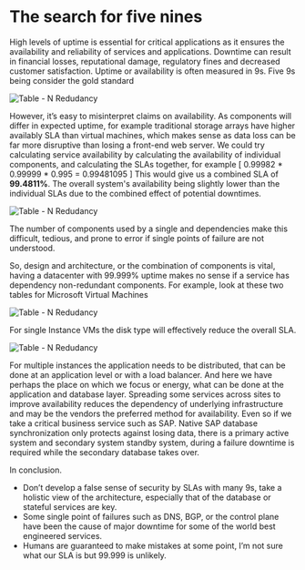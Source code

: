 
# The search for five nines

High levels of uptime is essential for critical applications as it ensures the availability and reliability of services and applications. Downtime can result in financial losses, reputational damage, regulatory fines and decreased customer satisfaction. 
Uptime or availability is often measured in 9s. Five 9s being consider the gold standard


![Table - N Redudancy](https://raoconnor.github.io/docs/assets/images/Availability-Table1.png)



However, it’s easy to misinterpret claims on availability. As components will differ in expected uptime, for example traditional storage arrays have higher availably SLA than virtual machines, which makes sense as data loss can be far more disruptive than losing a front-end web server.
We could try calculating service availability by calculating the availability of  individual components, and calculating the SLAs together, for example [ 0.99982 * 0.99999 *  0.995 = 0.99481095 ]
This would give us a combined SLA of **99.4811%**. The overall system's availability being slightly lower than the individual SLAs due to the combined effect of potential downtimes.

![Table - N Redudancy](https://raoconnor.github.io/docs/assets/images/Availability-Table2.png)


The number of components used by a single and dependencies make this difficult, tedious, and prone to error if single points of failure are not understood. 

So, design and architecture, or the combination of components is vital, having a datacenter with 99.999% uptime makes no sense if a service has dependency non-redundant components. 
For example, look at these two tables for Microsoft Virtual Machines 

![Table - N Redudancy](https://raoconnor.github.io/docs/assets/images/Availability-Table3.png)


For single Instance VMs the disk type will effectively reduce the overall SLA.

![Table - N Redudancy](https://raoconnor.github.io/docs/assets/images/Availability-Table4.png)

For multiple instances the application needs to be distributed, that can be done at an application level or with a load balancer. And here we have perhaps the place on which we focus or energy, what can be done at the application and database layer.
Spreading some services across sites to improve availability reduces the dependency of underlying infrastructure and may be the vendors the preferred method for availability. Even so  if we take a critical business service such as SAP. Native SAP database synchronization only protects against losing data, there is a primary active system and secondary system standby system, during a failure downtime is required while the secondary database takes over. 

In conclusion. 
-	Don’t develop a false sense of security by SLAs with many 9s, take a holistic view of the architecture, especially that of the database or stateful services are key. 
-	Some single point of failures such as DNS, BGP, or the control plane have been the cause of major downtime for some of the world best engineered services. 
-	Humans are guaranteed to make mistakes at some point, I’m not sure what our SLA is but 99.999 is unlikely.

